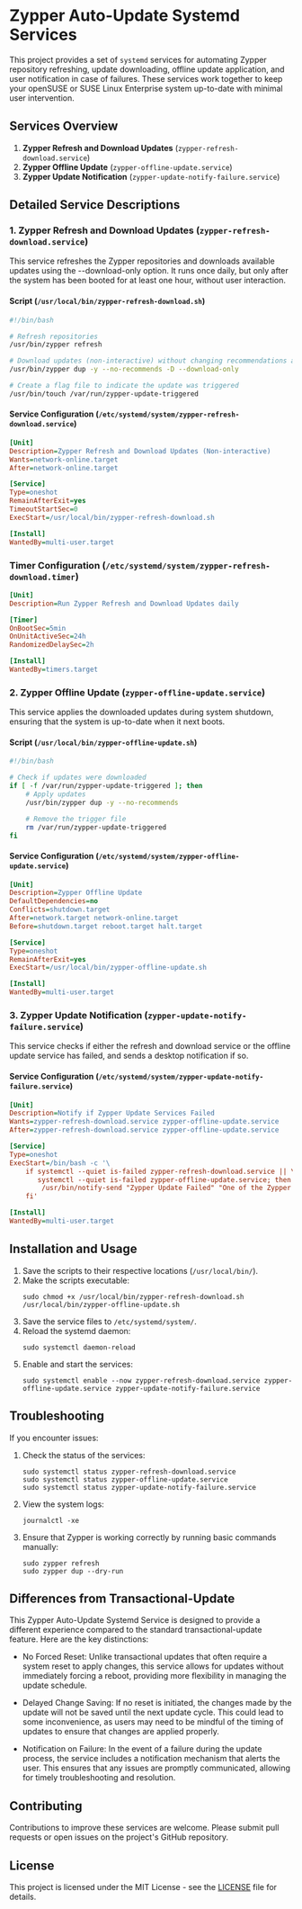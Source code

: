 # Zypper Auto-Update Systemd Services

This project provides a set of `systemd` services for automating Zypper repository refreshing, update downloading, offline update application, and user notification in case of failures. These services work together to keep your openSUSE or SUSE Linux Enterprise system up-to-date with minimal user intervention.

## Services Overview

1. **Zypper Refresh and Download Updates** (`zypper-refresh-download.service`)
2. **Zypper Offline Update** (`zypper-offline-update.service`)
3. **Zypper Update Notification** (`zypper-update-notify-failure.service`)

## Detailed Service Descriptions

### 1. Zypper Refresh and Download Updates (`zypper-refresh-download.service`)

This service refreshes the Zypper repositories and downloads available updates using the --download-only option. It runs once daily, but only after the system has been booted for at least one hour, without user interaction.

#### Script (`/usr/local/bin/zypper-refresh-download.sh`)

```bash
#!/bin/bash

# Refresh repositories
/usr/bin/zypper refresh

# Download updates (non-interactive) without changing recommendations and other specified options
/usr/bin/zypper dup -y --no-recommends -D --download-only

# Create a flag file to indicate the update was triggered
/usr/bin/touch /var/run/zypper-update-triggered
```

#### Service Configuration (`/etc/systemd/system/zypper-refresh-download.service`)

```ini
[Unit]
Description=Zypper Refresh and Download Updates (Non-interactive)
Wants=network-online.target
After=network-online.target

[Service]
Type=oneshot
RemainAfterExit=yes
TimeoutStartSec=0
ExecStart=/usr/local/bin/zypper-refresh-download.sh

[Install]
WantedBy=multi-user.target
```

### Timer Configuration (`/etc/systemd/system/zypper-refresh-download.timer`)

```ini
[Unit]
Description=Run Zypper Refresh and Download Updates daily

[Timer]
OnBootSec=5min
OnUnitActiveSec=24h
RandomizedDelaySec=2h

[Install]
WantedBy=timers.target
```

### 2. Zypper Offline Update (`zypper-offline-update.service`)

This service applies the downloaded updates during system shutdown, ensuring that the system is up-to-date when it next boots.

#### Script (`/usr/local/bin/zypper-offline-update.sh`)

```bash
#!/bin/bash

# Check if updates were downloaded
if [ -f /var/run/zypper-update-triggered ]; then
    # Apply updates
    /usr/bin/zypper dup -y --no-recommends

    # Remove the trigger file
    rm /var/run/zypper-update-triggered
fi
```

#### Service Configuration (`/etc/systemd/system/zypper-offline-update.service`)

```ini
[Unit]
Description=Zypper Offline Update
DefaultDependencies=no
Conflicts=shutdown.target
After=network.target network-online.target
Before=shutdown.target reboot.target halt.target

[Service]
Type=oneshot
RemainAfterExit=yes
ExecStart=/usr/local/bin/zypper-offline-update.sh

[Install]
WantedBy=multi-user.target
```

### 3. Zypper Update Notification (`zypper-update-notify-failure.service`)

This service checks if either the refresh and download service or the offline update service has failed, and sends a desktop notification if so.

#### Service Configuration (`/etc/systemd/system/zypper-update-notify-failure.service`)

```ini
[Unit]
Description=Notify if Zypper Update Services Failed
Wants=zypper-refresh-download.service zypper-offline-update.service
After=zypper-refresh-download.service zypper-offline-update.service

[Service]
Type=oneshot
ExecStart=/bin/bash -c '\
    if systemctl --quiet is-failed zypper-refresh-download.service || \
       systemctl --quiet is-failed zypper-offline-update.service; then \
        /usr/bin/notify-send "Zypper Update Failed" "One of the Zypper services has failed. Please check the logs."; \
    fi'

[Install]
WantedBy=multi-user.target
```

## Installation and Usage

1. Save the scripts to their respective locations (`/usr/local/bin/`).
2. Make the scripts executable:
   ```
   sudo chmod +x /usr/local/bin/zypper-refresh-download.sh /usr/local/bin/zypper-offline-update.sh
   ```
3. Save the service files to `/etc/systemd/system/`.
4. Reload the systemd daemon:
   ```
   sudo systemctl daemon-reload
   ```
5. Enable and start the services:
   ```
   sudo systemctl enable --now zypper-refresh-download.service zypper-offline-update.service zypper-update-notify-failure.service
   ```

## Troubleshooting

If you encounter issues:

1. Check the status of the services:
   ```
   sudo systemctl status zypper-refresh-download.service
   sudo systemctl status zypper-offline-update.service
   sudo systemctl status zypper-update-notify-failure.service
   ```
2. View the system logs:
   ```
   journalctl -xe
   ```
3. Ensure that Zypper is working correctly by running basic commands manually:
   ```
   sudo zypper refresh
   sudo zypper dup --dry-run
   ```
## Differences from Transactional-Update

This Zypper Auto-Update Systemd Service is designed to provide a different experience compared to the standard transactional-update feature. Here are the key distinctions:

* No Forced Reset: Unlike transactional updates that often require a system reset to apply changes, this service allows for updates without immediately forcing a reboot, providing more flexibility in managing the update schedule.

* Delayed Change Saving: If no reset is initiated, the changes made by the update will not be saved until the next update cycle. This could lead to some inconvenience, as users may need to be mindful of the timing of updates to ensure that changes are applied properly.

* Notification on Failure: In the event of a failure during the update process, the service includes a notification mechanism that alerts the user. This ensures that any issues are promptly communicated, allowing for timely troubleshooting and resolution.

## Contributing

Contributions to improve these services are welcome. Please submit pull requests or open issues on the project's GitHub repository.

## License

This project is licensed under the MIT License - see the [LICENSE](LICENSE) file for details.
